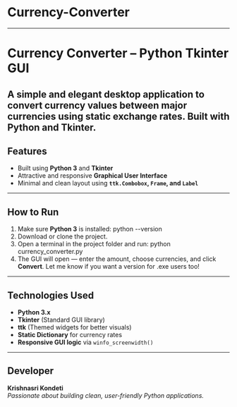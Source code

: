 # Currency-Converter
---
#  Currency Converter – Python Tkinter GUI

A simple and elegant desktop application to convert currency values between major currencies using static exchange rates. Built with Python and Tkinter.
---

## Features

- Built using **Python 3** and **Tkinter**
- Attractive and responsive **Graphical User Interface**
- Minimal and clean layout using **`ttk.Combobox`, `Frame`, and `Label`**

---

##  How to Run

1. Make sure **Python 3** is installed: python --version
2. Download or clone the project.
3. Open a terminal in the project folder and run:
python currency_converter.py
4. The GUI will open — enter the amount, choose currencies, and click **Convert**.
Let me know if you want a version for .exe users too!
---

##  Technologies Used

- **Python 3.x**
- **Tkinter** (Standard GUI library)
- **ttk** (Themed widgets for better visuals)
- **Static Dictionary** for currency rates
- **Responsive GUI logic** via `winfo_screenwidth()`

---

## Developer

**Krishnasri Kondeti**  
*Passionate about building clean, user-friendly Python applications.*
